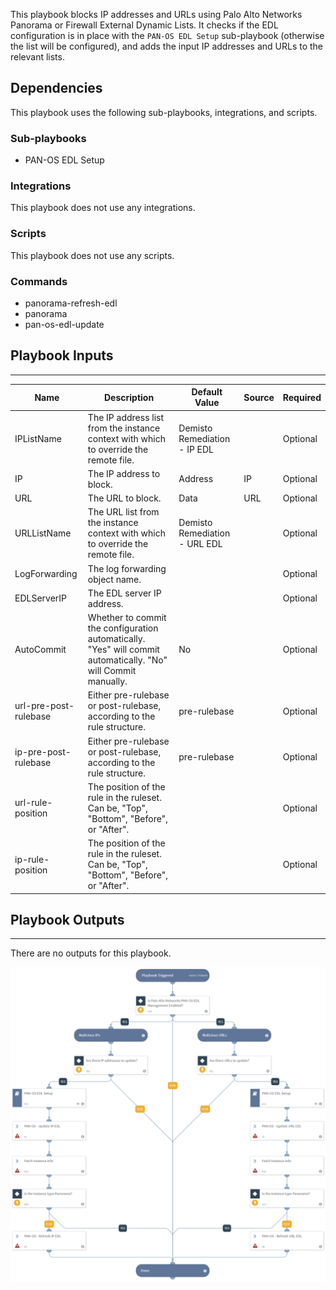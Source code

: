 This playbook blocks IP addresses and URLs using Palo Alto Networks Panorama or Firewall External Dynamic Lists.
It checks if the EDL configuration is in place with the `PAN-OS EDL Setup` sub-playbook (otherwise the list will be configured), and adds the input IP addresses and URLs to the relevant lists.

## Dependencies
This playbook uses the following sub-playbooks, integrations, and scripts.

### Sub-playbooks
* PAN-OS EDL Setup

### Integrations
This playbook does not use any integrations.

### Scripts
This playbook does not use any scripts.

### Commands
* panorama-refresh-edl
* panorama
* pan-os-edl-update

## Playbook Inputs
---

| **Name** | **Description** | **Default Value** | **Source** | **Required** |
| --- | --- | --- | --- | --- |
| IPListName | The IP address list from the instance context with which to override the remote file. | Demisto Remediation - IP EDL |  | Optional |
| IP | The IP address to block. | Address | IP | Optional |
| URL | The URL to block. | Data | URL | Optional |
| URLListName | The URL list from the instance context with which to override the remote file. | Demisto Remediation - URL EDL |  | Optional |
| LogForwarding | The log forwarding object name. |  |  | Optional |
| EDLServerIP | The EDL server IP address. |  |  | Optional |
| AutoCommit | Whether to commit the configuration automatically. "Yes" will commit automatically. "No" will Commit manually. | No |  | Optional |
| url-pre-post-rulebase | Either pre-rulebase or post-rulebase, according to the rule structure. | pre-rulebase |  | Optional |
| ip-pre-post-rulebase | Either pre-rulebase or post-rulebase, according to the rule structure. | pre-rulebase |  | Optional |
| url-rule-position | The position of the rule in the ruleset. Can be, "Top", "Bottom", "Before", or "After". |  |  | Optional |
| ip-rule-position | The position of the rule in the ruleset. Can be, "Top", "Bottom", "Before", or "After". |  |  | Optional |

## Playbook Outputs
---
There are no outputs for this playbook.

![PAN-OS_Block_IP_and_URL_External_Dynamic_List](https://github.com/ElazarK/content-docs/blob/master/images/playbooks/PAN-OS_Block_IP_and_URL_External_Dynamic_List.png)
